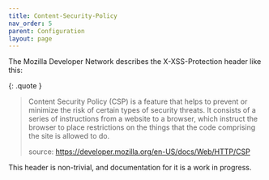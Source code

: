```yaml
---
title: Content-Security-Policy
nav_order: 5
parent: Configuration
layout: page
---
```


The Mozilla Developer Network describes the X-XSS-Protection header like this:

{: .quote }
> Content Security Policy (CSP) is a feature that helps to prevent or minimize the risk of certain types of security threats. It consists of a series of instructions from a website to a browser, which instruct the browser to place restrictions on the things that the code comprising the site is allowed to do.
>
> source: https://developer.mozilla.org/en-US/docs/Web/HTTP/CSP

This header is non-trivial, and documentation for it is a work in progress.
